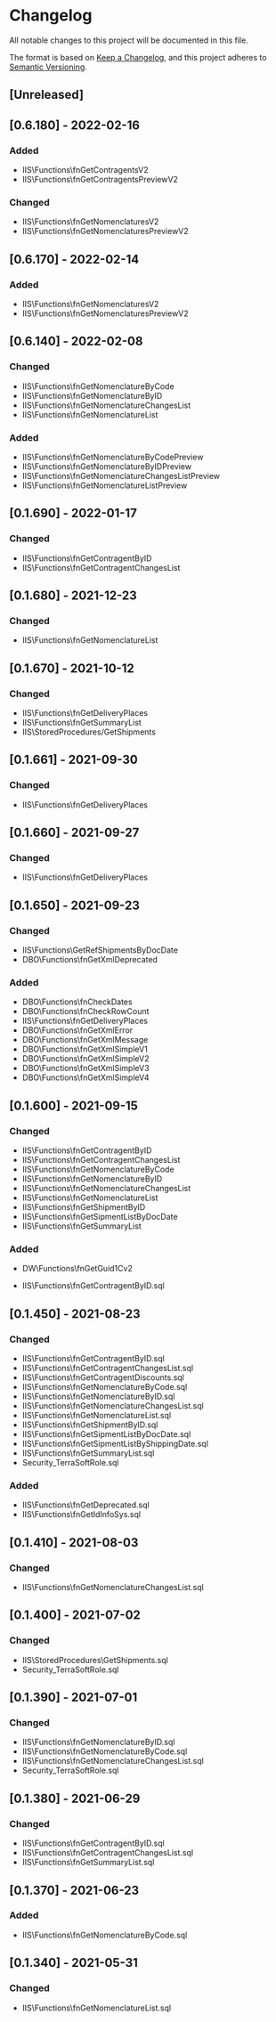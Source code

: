 # Changelog
All notable changes to this project will be documented in this file.

The format is based on [Keep a Changelog](https://keepachangelog.com/en/1.0.0/),
and this project adheres to [Semantic Versioning](https://semver.org/spec/v2.0.0.html).

## [Unreleased]

## [0.6.180] - 2022-02-16
### Added
- IIS\Functions\fnGetContragentsV2
- IIS\Functions\fnGetContragentsPreviewV2
### Changed
- IIS\Functions\fnGetNomenclaturesV2
- IIS\Functions\fnGetNomenclaturesPreviewV2

## [0.6.170] - 2022-02-14
### Added
- IIS\Functions\fnGetNomenclaturesV2
- IIS\Functions\fnGetNomenclaturesPreviewV2

## [0.6.140] - 2022-02-08
### Changed
- IIS\Functions\fnGetNomenclatureByCode
- IIS\Functions\fnGetNomenclatureByID
- IIS\Functions\fnGetNomenclatureChangesList
- IIS\Functions\fnGetNomenclatureList
### Added
- IIS\Functions\fnGetNomenclatureByCodePreview
- IIS\Functions\fnGetNomenclatureByIDPreview
- IIS\Functions\fnGetNomenclatureChangesListPreview
- IIS\Functions\fnGetNomenclatureListPreview

## [0.1.690] - 2022-01-17
### Changed
- IIS\Functions\fnGetContragentByID
- IIS\Functions\fnGetContragentChangesList

## [0.1.680] - 2021-12-23
### Changed
- IIS\Functions\fnGetNomenclatureList

## [0.1.670] - 2021-10-12
### Changed
- IIS\Functions\fnGetDeliveryPlaces
- IIS\Functions\fnGetSummaryList
- IIS\StoredProcedures/GetShipments

## [0.1.661] - 2021-09-30
### Changed
- IIS\Functions\fnGetDeliveryPlaces

## [0.1.660] - 2021-09-27
### Changed
- IIS\Functions\fnGetDeliveryPlaces

## [0.1.650] - 2021-09-23
### Changed
- IIS\Functions\GetRefShipmentsByDocDate
- DBO\Functions\fnGetXmlDeprecated
### Added
- DBO\Functions\fnCheckDates
- DBO\Functions\fnCheckRowCount
- IIS\Functions\fnGetDeliveryPlaces
- DBO\Functions\fnGetXmlError
- DBO\Functions\fnGetXmlMessage
- DBO\Functions\fnGetXmlSimpleV1
- DBO\Functions\fnGetXmlSimpleV2
- DBO\Functions\fnGetXmlSimpleV3
- DBO\Functions\fnGetXmlSimpleV4

## [0.1.600] - 2021-09-15
### Changed
- IIS\Functions\fnGetContragentByID
- IIS\Functions\fnGetContragentChangesList
- IIS\Functions\fnGetNomenclatureByCode
- IIS\Functions\fnGetNomenclatureByID
- IIS\Functions\fnGetNomenclatureChangesList
- IIS\Functions\fnGetNomenclatureList
- IIS\Functions\fnGetShipmentByID
- IIS\Functions\fnGetSipmentListByDocDate
- IIS\Functions\fnGetSummaryList
### Added
- DW\Functions\fnGetGuid1Cv2

- IIS\Functions\fnGetContragentByID.sql
## [0.1.450] - 2021-08-23
### Changed
- IIS\Functions\fnGetContragentByID.sql
- IIS\Functions\fnGetContragentChangesList.sql
- IIS\Functions\fnGetContragentDiscounts.sql
- IIS\Functions\fnGetNomenclatureByCode.sql
- IIS\Functions\fnGetNomenclatureByID.sql
- IIS\Functions\fnGetNomenclatureChangesList.sql
- IIS\Functions\fnGetNomenclatureList.sql
- IIS\Functions\fnGetShipmentByID.sql
- IIS\Functions\fnGetSipmentListByDocDate.sql
- IIS\Functions\fnGetSipmentListByShippingDate.sql
- IIS\Functions\fnGetSummaryList.sql
- Security\_TerraSoftRole.sql
### Added
- IIS\Functions\fnGetDeprecated.sql
- IIS\Functions\fnGetIdInfoSys.sql

## [0.1.410] - 2021-08-03
### Changed
- IIS\Functions\fnGetNomenclatureChangesList.sql

## [0.1.400] - 2021-07-02
### Changed
- IIS\StoredProcedures\GetShipments.sql
- Security\_TerraSoftRole.sql

## [0.1.390] - 2021-07-01
### Changed
- IIS\Functions\fnGetNomenclatureByID.sql
- IIS\Functions\fnGetNomenclatureByCode.sql
- IIS\Functions\fnGetNomenclatureChangesList.sql
- Security\_TerraSoftRole.sql

## [0.1.380] - 2021-06-29
### Changed
- IIS\Functions\fnGetContragentByID.sql
- IIS\Functions\fnGetContragentChangesList.sql
- IIS\Functions\fnGetSummaryList.sql

## [0.1.370] - 2021-06-23
### Added
- IIS\Functions\fnGetNomenclatureByCode.sql

## [0.1.340] - 2021-05-31
### Changed
- IIS\Functions\fnGetNomenclatureList.sql
